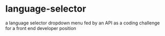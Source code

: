 # language-selector
a language selector dropdown menu fed by an API as a coding challenge for a front end developer position
